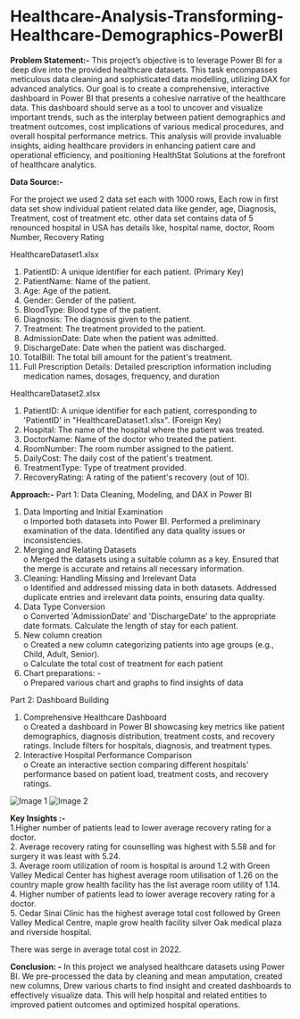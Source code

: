 # Healthcare-Analysis-Transforming-Healthcare-Demographics-PowerBI

**Problem Statement:-**
This project’s  objective is to leverage Power BI for a deep dive into the provided healthcare datasets. This task encompasses meticulous data cleaning and sophisticated data modelling, utilizing DAX for advanced analytics. Our goal is to create a comprehensive, interactive dashboard in Power BI that presents a cohesive narrative of the healthcare data. This dashboard should serve as a tool to uncover and visualize important trends, such as the interplay between patient demographics and treatment outcomes, cost implications of various medical procedures, and overall hospital performance metrics. This analysis will provide invaluable insights, aiding healthcare providers in enhancing patient care and operational efficiency, and positioning HealthStat Solutions at the forefront of healthcare analytics.


**Data Source:-**

For the project we used 2 data set each with 1000 rows, 
Each row in first data set show individual patient related data like gender, age, Diagnosis, Treatment, cost of treatment etc. 
other data set contains data of 5 renounced hospital in USA has details like, hospital name, doctor, Room Number, Recovery Rating

HealthcareDataset1.xlsx
1.	PatientID: A unique identifier for each patient. (Primary Key)
2.	PatientName: Name of the patient.
3.	Age: Age of the patient.
4.	Gender: Gender of the patient.
5.	BloodType: Blood type of the patient.
6.	Diagnosis: The diagnosis given to the patient.
7.	Treatment: The treatment provided to the patient.
8.	AdmissionDate: Date when the patient was admitted.
9.	DischargeDate: Date when the patient was discharged.
10.	TotalBill: The total bill amount for the patient's treatment.
11.	Full Prescription Details: Detailed prescription information including medication names, dosages, frequency, and duration


HealthcareDataset2.xlsx
1.	PatientID: A unique identifier for each patient, corresponding to 'PatientID' in "HealthcareDataset1.xlsx". (Foreign Key)
2.	Hospital: The name of the hospital where the patient was treated.
3.	DoctorName: Name of the doctor who treated the patient.
4.	RoomNumber: The room number assigned to the patient.
5.	DailyCost: The daily cost of the patient's treatment.
6.	TreatmentType: Type of treatment provided.
7.	RecoveryRating: A rating of the patient's recovery (out of 10).

**Approach:-**
Part 1: Data Cleaning, Modeling, and DAX in Power BI
1.	Data Importing and Initial Examination   
o	Imported both datasets into Power BI. Performed a preliminary examination of the data. Identified any data quality issues or inconsistencies.
2.	Merging and Relating Datasets   
o	Merged the datasets using a suitable column as a key. Ensured that the merge is accurate and retains all necessary information.
3.	Cleaning: Handling Missing and Irrelevant Data   
o	Identified and addressed missing data in both datasets. Addressed duplicate entries and irrelevant data points, ensuring data quality.
4.	Data Type Conversion   
o	Converted 'AdmissionDate' and 'DischargeDate' to the appropriate date formats. Calculate the length of stay for each patient.
5.	New column creation  
o	Created a new column categorizing patients into age groups (e.g., Child, Adult, Senior).   
o	Calculate the total cost of treatment for each patient   
6.	Chart preparations: -  
o	Prepared various chart and graphs to find insights of data  

Part 2: Dashboard Building
1.	Comprehensive Healthcare Dashboard   
o	Created a dashboard in Power BI showcasing key metrics like patient demographics, diagnosis distribution, treatment costs, and recovery ratings. Include filters for hospitals, diagnosis, and treatment types.
2.	Interactive Hospital Performance Comparison   
o	Create an interactive section comparing different hospitals' performance based on patient load, treatment costs, and recovery ratings.

![Image 1](https://drive.google.com/uc?id=1xrQwlxjijoKTuT83LzffD-tdrLzywOJo)
![Image 2](https://drive.google.com/uc?id=1EKm_a1HQsNBpG_uBzWZUBdYpVn7BElpy)




**Key Insights :-**  
1.Higher number of patients lead to lower average recovery rating for a doctor.   
2. Average recovery rating for counselling was highest with 5.58 and for surgery it was least with 5.24.     
3. Average room utilization of room is hospital is around 1.2 with Green Valley Medical Center has highest average room utilisation of 1.26 on the country maple grow health facility has the list average room utility of 1.14.     
4. Higher number of patients lead to lower average recovery rating for a doctor.     
5. Cedar Sinai Clinic has the highest average total cost followed by Green Valley Medical Centre, maple grow health facility silver Oak medical plaza and riverside hospital.     

There was serge in average total cost in 2022.   

**Conclusion: -**
In this project we analysed healthcare datasets using Power BI. We pre-processed the data by cleaning and mean amputation, created new columns,
Drew various charts to find insight and created dashboards to effectively visualize data.
This will help hospital and related entities to improved patient outcomes and optimized hospital operations.
